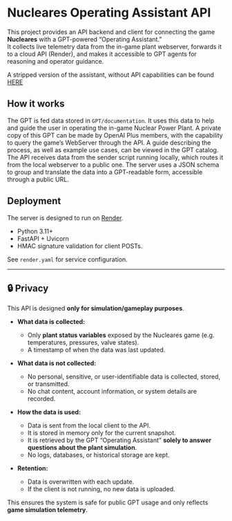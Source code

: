 # Nucleares Operating Assistant API

This project provides an API backend and client for connecting the game **Nucleares** with a GPT-powered “Operating Assistant.”  
It collects live telemetry data from the in-game plant webserver, forwards it to a cloud API (Render), and makes it accessible to GPT agents for reasoning and operator guidance.

A stripped version of the assistant, without API capabilities can be found [HERE](https://chatgpt.com/g/g-68c7033fc76c819184cb9d619d5908fc-nucleares-oa)

## How it works
The GPT is fed data stored in `GPT/documentation`. It uses this data to help and guide the user in operating the in-game Nuclear Power Plant. A private copy of this GPT can be made by OpenAI Plus members, with the capability to query the game’s WebServer through the API. A guide describing the process, as well as example use cases, can be viewed in the GPT catalog. The API receives data from the sender script running locally, which routes it from the local webserver to a public one. The server uses a JSON schema to group and translate the data into a GPT-readable form, accessible through a public URL.

## Deployment
The server is designed to run on [Render](https://render.com).  
- Python 3.11+  
- FastAPI + Uvicorn  
- HMAC signature validation for client POSTs.  

See `render.yaml` for service configuration.

---

## 🔒 Privacy

This API is designed **only for simulation/gameplay purposes**.  

- **What data is collected:**  
  - Only **plant status variables** exposed by the Nucleares game (e.g. temperatures, pressures, valve states).  
  - A timestamp of when the data was last updated.  

- **What data is not collected:**  
  - No personal, sensitive, or user-identifiable data is collected, stored, or transmitted.  
  - No chat content, account information, or system details are recorded.  

- **How the data is used:**  
  - Data is sent from the local client to the API.  
  - It is stored in memory only for the current snapshot.  
  - It is retrieved by the GPT “Operating Assistant” **solely to answer questions about the plant simulation**.  
  - No logs, databases, or historical storage are kept.  

- **Retention:**  
  - Data is overwritten with each update.  
  - If the client is not running, no new data is uploaded.  

This ensures the system is safe for public GPT usage and only reflects **game simulation telemetry**.
